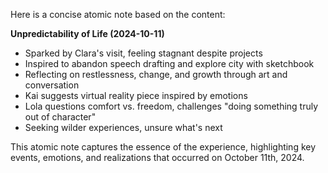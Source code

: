 Here is a concise atomic note based on the content:

**Unpredictability of Life (2024-10-11)**

* Sparked by Clara's visit, feeling stagnant despite projects
* Inspired to abandon speech drafting and explore city with sketchbook
* Reflecting on restlessness, change, and growth through art and conversation
* Kai suggests virtual reality piece inspired by emotions
* Lola questions comfort vs. freedom, challenges "doing something truly out of character"
* Seeking wilder experiences, unsure what's next

This atomic note captures the essence of the experience, highlighting key events, emotions, and realizations that occurred on October 11th, 2024.